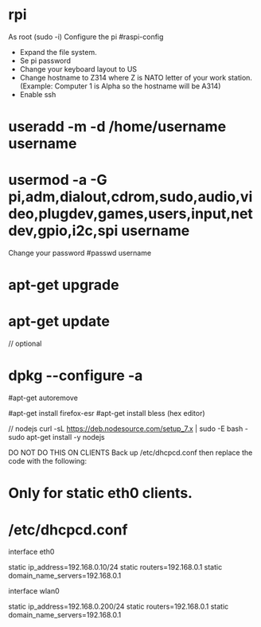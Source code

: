 # rpi

As root (sudo -i)
Configure the pi
#raspi-config
- Expand the file system.
- Se pi password 
- Change your keyboard layout to US
- Change hostname to Z314 where Z is NATO letter of your work station.
      (Example: Computer 1 is Alpha so the hostname will be A314)
- Enable ssh

# useradd -m -d /home/username  username
# usermod -a -G pi,adm,dialout,cdrom,sudo,audio,video,plugdev,games,users,input,netdev,gpio,i2c,spi username
Change your password
#passwd username

# apt-get upgrade
# apt-get update
// optional
# dpkg --configure -a
#apt-get autoremove

#apt-get install firefox-esr
#apt-get install bless (hex editor)

// nodejs
curl -sL https://deb.nodesource.com/setup_7.x | sudo -E bash -
sudo apt-get install -y nodejs


DO NOT DO THIS ON CLIENTS
Back up /etc/dhcpcd.conf
then replace the code with the following:

# Only for static eth0 clients.
# /etc/dhcpcd.conf
interface eth0

static ip_address=192.168.0.10/24
static routers=192.168.0.1
static domain_name_servers=192.168.0.1

interface wlan0

static ip_address=192.168.0.200/24
static routers=192.168.0.1
static domain_name_servers=192.168.0.1
